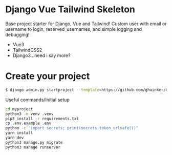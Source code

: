 # Django Vue Tailwind Skeleton


Base project starter for Django, Vue and Tailwind! Custom user with email or username to login, reserved_usernames, and simple logging and debugging!

  - Vue3
  - TailwindCSS2
  - Django3...need i say more?

# Create your project

  ```sh
$ django-admin.py startproject --template=https://github.com/ghuinker/django-vue-tailwind-skeleton/archive/master.zip myproject
```
Useful commands/Initial setup
  ```sh
cd myproject
python3 -m venv .venv
pip3 install -r requirements.txt
cp .env.example .env
python -c "import secrets; print(secrets.token_urlsafe())"
yarn install
yarn dev
python3 manage.py migrate
python3 manage runserver
```